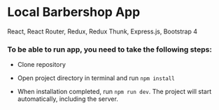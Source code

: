 # Local Barbershop App
React, React Router, Redux, Redux Thunk, Express.js, Bootstrap 4

### To be able to run app, you need to take the following steps:

*  Clone repository

*  Open project directory in terminal and run `npm install`

*  When installation completed, run `npm run dev`. The project will start automatically, including the server.
